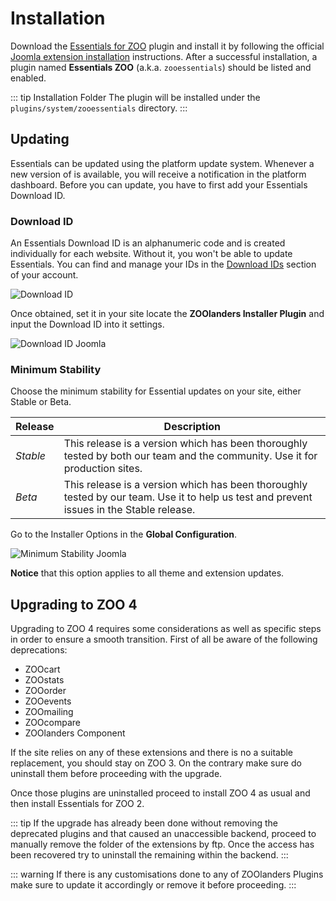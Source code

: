 # Installation

Download the [Essentials for ZOO](https://www.zoolanders.com/downloads) plugin and install it by following the official [Joomla extension installation](https://docs.joomla.org/Installing_an_extension) instructions. After a successful installation, a plugin named **Essentials ZOO** (a.k.a. `zooessentials`) should be listed and enabled.

::: tip Installation Folder
The plugin will be installed under the `plugins/system/zooessentials` directory.
:::

## Updating

Essentials can be updated using the platform update system. Whenever a new version of is available, you will receive a notification in the platform dashboard. Before you can update, you have to first add your Essentials Download ID.

### Download ID

An Essentials Download ID is an alphanumeric code and is created individually for each website. Without it, you won't be able to update Essentials. You can find and manage your IDs in the [Download IDs](https://zoolanders.com/account/download-ids) section of your account.

![Download ID](/assets/download-id.png)

Once obtained, set it in your site locate the **ZOOlanders Installer Plugin** and input the Download ID into it settings.

![Download ID Joomla](/assets/download-id-joomla.png)

### Minimum Stability

Choose the minimum stability for Essential updates on your site, either Stable or Beta.

| Release | Description |
| --- | --- |
| *Stable* | This release is a version which has been thoroughly tested by both our team and the community. Use it for production sites. |
| *Beta* | This release is a version which has been thoroughly tested by our team. Use it to help us test and prevent issues in the Stable release. |

Go to the Installer Options in the **Global Configuration**.

![Minimum Stability Joomla](/assets/minimum-stability.webp)

**Notice** that this option applies to all theme and extension updates.

## Upgrading to ZOO 4

Upgrading to ZOO 4 requires some considerations as well as specific steps in order to ensure a smooth transition. First of all be aware of the following deprecations:

- ZOOcart
- ZOOstats
- ZOOorder
- ZOOevents
- ZOOmailing
- ZOOcompare
- ZOOlanders Component

If the site relies on any of these extensions and there is no a suitable replacement, you should stay on ZOO 3. On the contrary make sure do uninstall them before proceeding with the upgrade.

Once those plugins are uninstalled proceed to install ZOO 4 as usual and then install Essentials for ZOO 2.

::: tip
If the upgrade has already been done without removing the deprecated plugins and that caused an unaccessible backend, proceed to manually remove the folder of the extensions by ftp. Once the access has been recovered try to uninstall the remaining within the backend.
:::

::: warning
If there is any customisations done to any of ZOOlanders Plugins make sure to update it accordingly or remove it before proceeding.
:::
